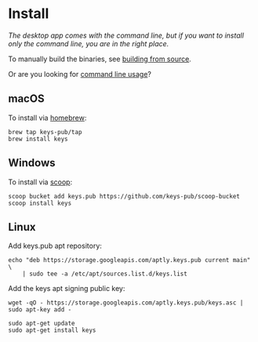 # Install

_The desktop app comes with the command line, but if you want to install only the command line, you are in the right place._

To manually build the binaries, see [building from source](/docs/building.md).

Or are you looking for [command line usage](/docs/cli/)?

## macOS

To install via [homebrew](https://brew.sh/):

```shell
brew tap keys-pub/tap
brew install keys
```

## Windows

To install via [scoop](https://scoop.sh/):

```shell
scoop bucket add keys.pub https://github.com/keys-pub/scoop-bucket
scoop install keys
```

## Linux

Add keys.pub apt repository:

```shell
echo "deb https://storage.googleapis.com/aptly.keys.pub current main" \
    | sudo tee -a /etc/apt/sources.list.d/keys.list
```

Add the keys apt signing public key:

```shell
wget -qO - https://storage.googleapis.com/aptly.keys.pub/keys.asc | sudo apt-key add -
```

```shell
sudo apt-get update
sudo apt-get install keys
```
